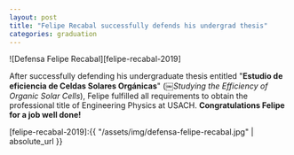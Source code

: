 ```yaml
---
layout: post
title: "Felipe Recabal successfully defends his undergrad thesis"
categories: graduation
---
```


![Defensa Felipe Recabal][felipe-recabal-2019]

After successfully defending his undergraduate thesis entitled "**Estudio de eficiencia de Celdas Solares Orgánicas**" (￼*Studying the Efficiency of Organic Solar Cells*), Felipe fulfilled all requirements to obtain the professional title of Engineering Physics at USACH. **Congratulations Felipe for a job well done!** 






[felipe-recabal-2019]:{{ "/assets/img/defensa-felipe-recabal.jpg" | absolute_url }} 